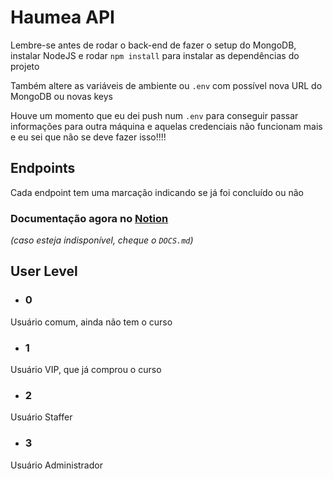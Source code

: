 # Haumea API
Lembre-se antes de rodar o back-end de fazer o setup do MongoDB, instalar NodeJS e rodar ``npm install`` 
para instalar as dependências do projeto

Também altere as variáveis de ambiente ou ``.env`` com possível nova URL do MongoDB ou novas keys 

Houve um momento que eu dei push num `.env` para conseguir passar informações para outra máquina e aquelas credenciais não funcionam mais e eu sei que não se deve fazer isso!!!!

## Endpoints
Cada endpoint tem uma marcação indicando se já foi concluído ou não

### Documentação agora no [Notion](https://www.notion.so/Haumea-20fe898e16ce4b968b86e44209950771)

_(caso esteja indisponível, cheque o ``DOCS.md``)_

## User Level
- ### 0

Usuário comum, ainda não tem o curso

- ### 1

Usuário VIP, que já comprou o curso

- ### 2

Usuário Staffer

- ### 3

Usuário Administrador
